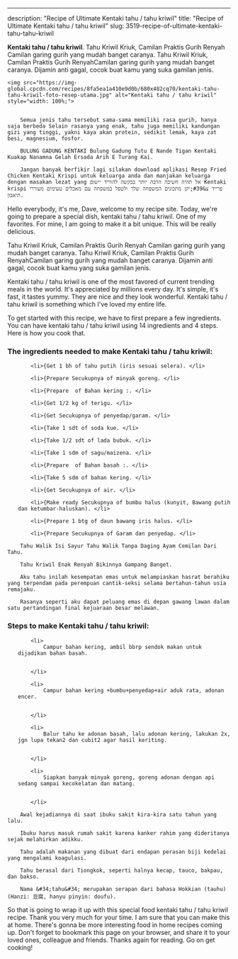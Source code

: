 ---
description: "Recipe of Ultimate Kentaki tahu / tahu kriwil"
title: "Recipe of Ultimate Kentaki tahu / tahu kriwil"
slug: 3519-recipe-of-ultimate-kentaki-tahu-tahu-kriwil

<p>
	<strong>Kentaki tahu / tahu kriwil</strong>. 
	Tahu Kriwil Kriuk, Camilan Praktis Gurih Renyah Camilan garing gurih yang mudah banget caranya. Tahu Kriwil Kriuk, Camilan Praktis Gurih RenyahCamilan garing gurih yang mudah banget caranya. Dijamin anti gagal, cocok buat kamu yang suka gamilan jenis.
</p>
<p>
	
	<img src="https://img-global.cpcdn.com/recipes/8fa5ea1a410e9d0b/680x482cq70/kentaki-tahu-tahu-kriwil-foto-resep-utama.jpg" alt="Kentaki tahu / tahu kriwil" style="width: 100%;">
	
	
		Semua jenis tahu tersebut sama-sama memiliki rasa gurih, hanya saja berbeda Selain rasanya yang enak, tahu juga memiliki kandungan gizi yang tinggi, yakni kaya akan protein, sedikit lemak, kaya zat besi, magnesium, fosfor.
	
		BULUNG GADUNG KENTAKI Bulung Gadung Tutu E Nande Tigan Kentaki Kuakap Nanamna Gelah Ersada Arih E Turang Kai.
	
		Jangan banyak berfikir lagi silakan download aplikasi Resep Fried Chicken Kentaki Krispi untuk keluarga anda dan manjakan keluarga dengan masakan lezat yang אל תהיה חשיבה הרבה יותר בבקשה להוריד יישום Kentaki krispi פרייד צ&#39;יקן מתכונים המשפחה שלך ולטפל במשפחה עם מאכלים טעימים מעוררי תיאבון.
	
</p>
<p>
	Hello everybody, it's me, Dave, welcome to my recipe site. Today, we're going to prepare a special dish, kentaki tahu / tahu kriwil. One of my favorites. For mine, I am going to make it a bit unique. This will be really delicious.
</p>
	
<p>
	Tahu Kriwil Kriuk, Camilan Praktis Gurih Renyah Camilan garing gurih yang mudah banget caranya. Tahu Kriwil Kriuk, Camilan Praktis Gurih RenyahCamilan garing gurih yang mudah banget caranya. Dijamin anti gagal, cocok buat kamu yang suka gamilan jenis.
</p>
<p>
	Kentaki tahu / tahu kriwil is one of the most favored of current trending meals in the world. It's appreciated by millions every day. It's simple, it's fast, it tastes yummy. They are nice and they look wonderful. Kentaki tahu / tahu kriwil is something which I've loved my entire life.
</p>

<p>
To get started with this recipe, we have to first prepare a few ingredients. You can have kentaki tahu / tahu kriwil using 14 ingredients and 4 steps. Here is how you cook that.
</p>

<h3>The ingredients needed to make Kentaki tahu / tahu kriwil:</h3>

<ol>
	
		<li>{Get 1 bh of tahu putih (iris sesuai selera). </li>
	
		<li>{Prepare Secukupnya of minyak goreng. </li>
	
		<li>{Prepare  of Bahan kering :. </li>
	
		<li>{Get 1/2 kg of terigu. </li>
	
		<li>{Get Secukupnya of penyedap/garam. </li>
	
		<li>{Take 1 sdt of soda kue. </li>
	
		<li>{Take 1/2 sdt of lada bubuk. </li>
	
		<li>{Take 1 sdm of sagu/maizena. </li>
	
		<li>{Prepare  of Bahan basah :. </li>
	
		<li>{Take 5 sdm of bahan kering. </li>
	
		<li>{Get Secukupnya of air. </li>
	
		<li>{Make ready Secukupnya of bumbu halus (kunyit, Bawang putih dan ketumbar-haluskan). </li>
	
		<li>{Prepare 1 btg of daun bawang iris halus. </li>
	
		<li>{Prepare Secukupnya of Garam dan penyedap. </li>
	
</ol>
<p>
	
		Tahu Walik Isi Sayur Tahu Walik Tanpa Daging Ayam Cemilan Dari Tahu.
	
		Tahu Kriwil Enak Renyah Bikinnya Gampang Banget.
	
		Aku tahu inilah kesempatan emas untuk melampiaskan hasrat berahiku yang terpendam pada perempuan cantik-seksi selama bertahun-tahun usia remajaku.
	
		Rasanya seperti aku dapat peluang emas di depan gawang lawan dalam satu pertandingan final kejuaraan besar melawan.
	
</p>

<h3>Steps to make Kentaki tahu / tahu kriwil:</h3>

<ol>
	
		<li>
			Campur bahan kering, ambil bbrp sendok makan untuk dijadikan bahan basah.
			
			
		</li>
	
		<li>
			Campur bahan kering +bumbu+penyedap+air aduk rata, adonan encer.
			
			
		</li>
	
		<li>
			Balur tahu ke adonan basah, lalu adonan kering, lakukan 2x, jgn lupa tekan2 dan cubit2 agar hasil keriting.
			
			
		</li>
	
		<li>
			Siapkan banyak minyak goreng, goreng adonan dengan api sedang sampai kecokelatan dan matang.
			
			
		</li>
	
</ol>

<p>
	
		Awal kejadiannya di saat ibuku sakit kira-kira satu tahun yang lalu.
	
		Ibuku harus masuk rumah sakit karena kanker rahim yang dideritanya sejak melahirkan adikku.
	
		Tahu adalah makanan yang dibuat dari endapan perasan biji kedelai yang mengalami koagulasi.
	
		Tahu berasal dari Tiongkok, seperti halnya kecap, tauco, bakpau, dan bakso.
	
		Nama &#34;tahu&#34; merupakan serapan dari bahasa Hokkian (tauhu) (Hanzi: 豆腐, hanyu pinyin: doufu).
	
</p>

<p>
	So that is going to wrap it up with this special food kentaki tahu / tahu kriwil recipe. Thank you very much for your time. I am sure that you can make this at home. There's gonna be more interesting food in home recipes coming up. Don't forget to bookmark this page on your browser, and share it to your loved ones, colleague and friends. Thanks again for reading. Go on get cooking!
</p>
